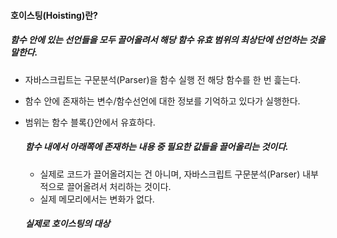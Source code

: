 #### 호이스팅(Hoisting)란?
##### 함수 안에 있는 선언들을 모두 끌어올려서 해당 함수 유효 범위의 최상단에 선언하는 것을 말한다.
- 자바스크립트는 구문분석(Parser)을 함수 실행 전 해당 함수를 한 번 흝는다.
- 함수 안에 존재하는 변수/함수선언에 대한 정보를 기억하고 있다가 실행한다.
- 범위는 함수 블록{}안에서 유효하다.

  ##### 함수 내에서 아래쪽에 존재하는 내용 중 필요한 값들을 끌어올리는 것이다.
  - 실제로 코드가 끌어올려지는 건 아니며, 자바스크립트 구문분석(Parser) 내부적으로 끌어올려서 처리하는 것이다.
  - 실제 메모리에서는 변화가 없다.

  ##### 실제로 호이스팅의 대상
